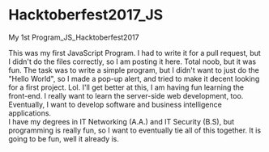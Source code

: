 # Hacktoberfest2017_JS
My 1st Program_JS_Hacktoberfest2017


This was my first JavaScript Program.  I had to write it for a pull request, but I didn't do the files correctly, so I am posting it here.  Total noob, but it was fun.  The task was to write a simple program, but I didn't want to just do the "Hello World", so I made a pop-up alert, and tried to make it decent looking for a first project. Lol.  I'll get better at this, I am having fun learning the front-end.  I really want to learn the server-side web development, too.  Eventually, I want to develop software and business intelligence applications.  
I have my degrees in IT Networking (A.A.) and IT Security (B.S), but programming is really fun, so I want to eventually tie all of this together.  It is going to be fun, well it already is. 


